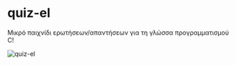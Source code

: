 # quiz-el
Μικρό παιχνίδι ερωτήσεων/απαντήσεων για τη γλώσσα προγραμματισμού C!

![quiz-el](https://user-images.githubusercontent.com/124702418/217291806-ba3a8149-2034-4cdb-b179-bface6a194ce.png)
